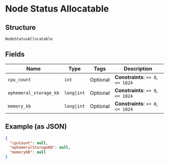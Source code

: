 
# Node Status Allocatable

## Structure

`NodeStatusAllocatable`

## Fields

| Name | Type | Tags | Description |
|  --- | --- | --- | --- |
| `cpu_count` | `int` | Optional | **Constraints**: `>= 0`, `<= 1024` |
| `ephemeral_storage_kb` | `long\|int` | Optional | **Constraints**: `>= 0`, `<= 1024` |
| `memory_kb` | `long\|int` | Optional | **Constraints**: `>= 0`, `<= 1024` |

## Example (as JSON)

```json
{
  "cpuCount": null,
  "ephemeralStorageKB": null,
  "memoryKB": null
}
```

